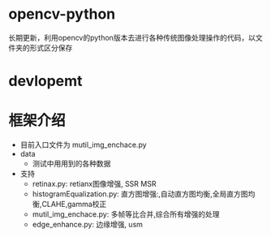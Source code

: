 # opencv-python
长期更新，利用opencv的python版本去进行各种传统图像处理操作的代码，以文件夹的形式区分保存

# devlopemt

# 框架介绍
- 目前入口文件为 mutil_img_enchace.py
- data
    - 测试中用用到的各种数据
- 支持
    - retinax.py: retianx图像增强, SSR MSR
    - histogramEqualization.py: 直方图增强:,自动直方图均衡,全局直方图均衡,CLAHE,gamma校正
    - mutil_img_enchace.py: 多帧等比合并,综合所有增强的处理
    - edge_enhance.py: 边缘增强, usm